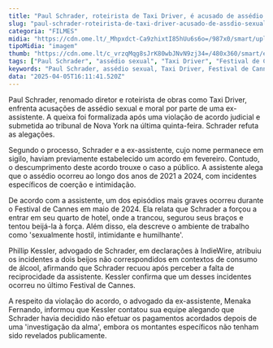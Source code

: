 ```yaml
---
title: "Paul Schrader, roteirista de Taxi Driver, é acusado de assédio sexual"
slug: "paul-schrader-roteirista-de-taxi-driver-acusado-de-assdio-sexual"
categoria: "FILMES"
midia: "https://cdn.ome.lt/_Mhpxdct-Ca9zhixtI85hUu6s6o=/987x0/smart/uploads/conteudo/fotos/paulschrader_RnXsoEL.jpg"
tipoMidia: "imagem"
thumb: "https://cdn.ome.lt/c_vrzqMqg8sJrK80wbJNvN9zj34=/480x360/smart/extras/conteudos/paulschrader.jpg"
tags: ["Paul Schrader", "assédio sexual", "Taxi Driver", "Festival de Cannes", "acordo judicial", "ambiente de trabalho tóxico", "violação de acordo", "indústria cinematográfica"]
keywords: "Paul Schrader, assédio sexual, Taxi Driver, Festival de Cannes, acordo judicial, ambiente de trabalho tóxico, violação de acordo, indústria cinematográfica"
data: "2025-04-05T16:11:41.520Z"
---
```


Paul Schrader, renomado diretor e roteirista de obras como Taxi Driver, enfrenta acusações de assédio sexual e moral por parte de uma ex-assistente. A queixa foi formalizada após uma violação de acordo judicial e submetida ao tribunal de Nova York na última quinta-feira. Schrader refuta as alegações.

Segundo o processo, Schrader e a ex-assistente, cujo nome permanece em sigilo, haviam previamente estabelecido um acordo em fevereiro. Contudo, o descumprimento deste acordo trouxe o caso a público. A assistente alega que o assédio ocorreu ao longo dos anos de 2021 a 2024, com incidentes específicos de coerção e intimidação.

De acordo com a assistente, um dos episódios mais graves ocorreu durante o Festival de Cannes em maio de 2024. Ela relata que Schrader a forçou a entrar em seu quarto de hotel, onde a trancou, segurou seus braços e tentou beijá-la à força. Além disso, ela descreve o ambiente de trabalho como 'sexualmente hostil, intimidante e humilhante'.

Phillip Kessler, advogado de Schrader, em declarações à IndieWire, atribuiu os incidentes a dois beijos não correspondidos em contextos de consumo de álcool, afirmando que Schrader recuou após perceber a falta de reciprocidade da assistente. Kessler confirma que um desses incidentes ocorreu no último Festival de Cannes.

A respeito da violação do acordo, o advogado da ex-assistente, Menaka Fernando, informou que Kessler contatou sua equipe alegando que Schrader havia decidido não efetuar os pagamentos acordados depois de uma 'investigação da alma', embora os montantes específicos não tenham sido revelados publicamente.